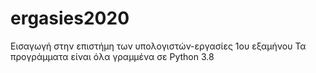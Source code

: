 # ergasies2020
Εισαγωγή στην επιστήμη των υπολογιστών-εργασίες 1ου εξαμήνου
Τα προγράμματα είναι όλα γραμμένα σε Python 3.8
